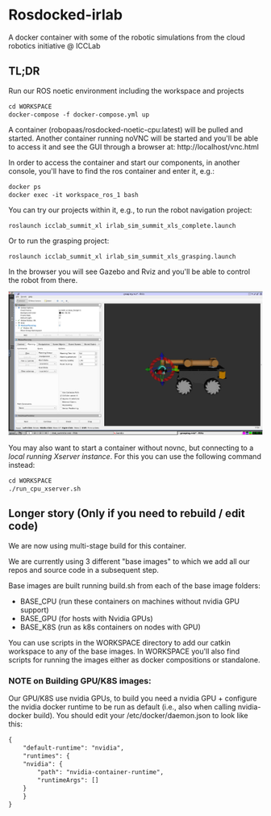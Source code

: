 # Rosdocked-irlab
A docker container with some of the robotic simulations from the cloud robotics initiative @ ICCLab

## TL;DR

Run our ROS noetic environment including the workspace and projects

	cd WORKSPACE
	docker-compose -f docker-compose.yml up

A container (robopaas/rosdocked-noetic-cpu:latest) will be pulled and started. 
Another container running noVNC will be started and you'll be able to access it and see the GUI through a browser at: http://localhost/vnc.html

In order to access the container and start our components, in another console, you'll have to find the ros container and enter it, e.g.:
	
	docker ps
	docker exec -it workspace_ros_1 bash

You can try our projects within it, e.g., to run the robot navigation project:

	roslaunch icclab_summit_xl irlab_sim_summit_xls_complete.launch
	
Or to run the grasping project:

	roslaunch icclab_summit_xl irlab_sim_summit_xls_grasping.launch
	
In the browser you will see Gazebo and Rviz and you'll be able to control the robot from there.

![](docs/grasping_rviz.png) 

You may also want to start a container without novnc, but connecting to a *local running Xserver instance*. For this you can use the following command instead:

    cd WORKSPACE
    ./run_cpu_xserver.sh

## Longer story (Only if you need to rebuild / edit code)

We are now using multi-stage build for this container.

We are currently using 3 different "base images" to which we add all our repos and source code in a subsequent step.

Base images are built running build.sh from each of the base image folders:

- BASE_CPU (run these containers on machines without nvidia GPU support)
- BASE_GPU (for hosts with Nvidia GPUs)
- BASE_K8S (run as k8s containers on nodes with GPU)

You can use scripts in the WORKSPACE directory to add our catkin workspace to any of the base images.
In WORKSPACE you'll also find scripts for running the images either as docker compositions or standalone.

### NOTE on Building GPU/K8S images:

Our GPU/K8S use nvidia GPUs, to build you need a nvidia GPU + configure the nvidia docker runtime to be run as default (i.e., also when calling nvidia-docker build). You should edit your /etc/docker/daemon.json to look like this:

	{
	    "default-runtime": "nvidia",	
	    "runtimes": {
		"nvidia": {
		    "path": "nvidia-container-runtime",
		    "runtimeArgs": []
		}
	    }
	}
